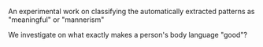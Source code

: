 An experimental work on classifying the automatically extracted patterns as "meaningful" or "mannerism"

We investigate on what exactly makes a person's body language "good"?

